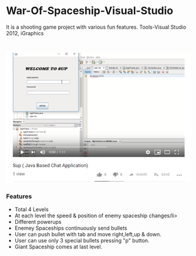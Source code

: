 # War-Of-Spaceship-Visual-Studio
It is a shooting game project with various fun features. 
Tools-Visual Studio 2012, iGraphics

</br>


[![Watch the video](https://github.com/Oishee30/Sup-Chat-Application/blob/master/SUP.PNG)](https://youtu.be/rwZ_1mTtTpo)

  <h3>Features</h3>
                             <ul> 
<li>Total 4 Levels</li>
<li>At each level the speed & position of enemy spaceship changes/li>
<li>Different powerups</li>
<li>Enemey Spaceships continuously send bullets</li>
<li>User can push bullet with tab and move right,left,up & down.</li>
<li>User can use only 3 special bullets pressing "p" button.</li>
<li>Giant Spaceship comes at last level.</li>

</ul>

